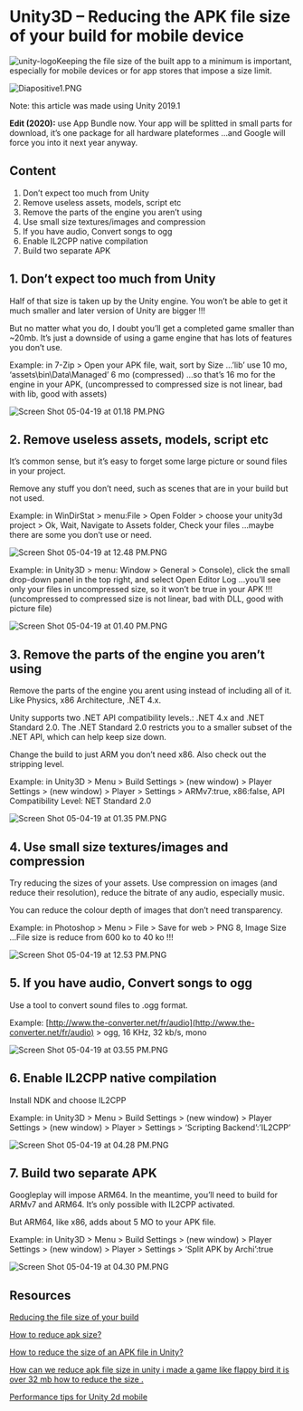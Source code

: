 Unity3D – Reducing the APK file size of your build for mobile device
======

![unity-logo](https://damienfremont.files.wordpress.com/2015/06/unity-logo.png?w=700)Keeping the file size of the built app to a minimum is important, especially for mobile devices or for app stores that impose a size limit.

![Diapositive1.PNG](https://damienfremont.files.wordpress.com/2019/05/diapositive1.png?w=700)

Note: this article was made using Unity 2019.1

**Edit (2020):** use App Bundle now. Your app will be splitted in small parts for download, it’s one package for all hardware plateformes …and Google will force you into it next year anyway.

## Content

1.  Don’t expect too much from Unity
2.  Remove useless assets, models, script etc
3.  Remove the parts of the engine you aren’t using
4.  Use small size textures/images and compression
5.  If you have audio, Convert songs to ogg
6.  Enable IL2CPP native compilation
7.  Build two separate APK

## 1\. Don’t expect too much from Unity

Half of that size is taken up by the Unity engine. You won’t be able to get it much smaller and later version of Unity are bigger !!!

But no matter what you do, I doubt you’ll get a completed game smaller than ~20mb. It’s just a downside of using a game engine that has lots of features you don’t use.

Example: in 7-Zip > Open your APK file, wait, sort by Size …’lib’ use 10 mo, ‘assets\bin\Data\Managed’ 6 mo (compressed) …so that’s 16 mo for the engine in your APK, (uncompressed to compressed size is not linear, bad with lib, good with assets)

![Screen Shot 05-04-19 at 01.18 PM.PNG](https://damienfremont.files.wordpress.com/2019/05/screen-shot-05-04-19-at-01.18-pm.png?w=700)

## 2\. Remove useless assets, models, script etc

It’s common sense, but it’s easy to forget some large picture or sound files in your project.

Remove any stuff you don’t need, such as scenes that are in your build but not used.

Example: in WinDirStat > menu:File > Open Folder > choose your unity3d project > Ok, Wait, Navigate to Assets folder, Check your files …maybe there are some you don’t use or need.

![Screen Shot 05-04-19 at 12.48 PM.PNG](https://damienfremont.files.wordpress.com/2019/05/screen-shot-05-04-19-at-12.48-pm.png?w=700)

Example: in Unity3D > menu: Window > General > Console), click the small drop-down panel in the top right, and select Open Editor Log …you’ll see only your files in uncompressed size, so it won’t be true in your APK !!! (uncompressed to compressed size is not linear, bad with DLL, good with picture file)

![Screen Shot 05-04-19 at 01.40 PM.PNG](https://damienfremont.files.wordpress.com/2019/05/screen-shot-05-04-19-at-01.40-pm.png?w=700)

## 3\. Remove the parts of the engine you aren’t using

Remove the parts of the engine you arent using instead of including all of it. Like Physics, x86 Architecture, .NET 4.x.

Unity supports two .NET API compatibility levels.: .NET 4.x and .NET Standard 2.0\. The .NET Standard 2.0 restricts you to a smaller subset of the .NET API, which can help keep size down.


Change the build to just ARM you don’t need x86\. Also check out the stripping level.

Example: in Unity3D > Menu > Build Settings > (new window) > Player Settings > (new window) > Player > Settings > ARMv7:true, x86:false, API Compatibility Level: NET Standard 2.0

![Screen Shot 05-04-19 at 01.35 PM.PNG](https://damienfremont.files.wordpress.com/2019/05/screen-shot-05-04-19-at-01.35-pm-1.png?w=700)


## 4\. Use small size textures/images and compression

Try reducing the sizes of your assets. Use compression on images (and reduce their resolution), reduce the bitrate of any audio, especially music.

You can reduce the colour depth of images that don’t need transparency.

Example: in Photoshop > Menu > File > Save for web > PNG 8, Image Size …File size is reduce from 600 ko to 40 ko !!!

![Screen Shot 05-04-19 at 12.53 PM.PNG](https://damienfremont.files.wordpress.com/2019/05/screen-shot-05-04-19-at-12.53-pm.png?w=700)

## 5\. If you have audio, Convert songs to ogg

Use a tool to convert sound files to .ogg format.

Example: [http://www.the-converter.net/fr/audio](http://www.the-converter.net/fr/audio) > ogg, 16 KHz, 32 kb/s, mono

![Screen Shot 05-04-19 at 03.55 PM.PNG](https://damienfremont.files.wordpress.com/2019/05/screen-shot-05-04-19-at-03.55-pm.png?w=700)

## 6\. Enable IL2CPP native compilation

Install NDK and choose IL2CPP

Example: in Unity3D > Menu > Build Settings > (new window) > Player Settings > (new window) > Player > Settings > ‘Scripting Backend’:’IL2CPP’

![Screen Shot 05-04-19 at 04.28 PM.PNG](https://damienfremont.files.wordpress.com/2019/05/screen-shot-05-04-19-at-04.28-pm.png?w=700)

## 7\. Build two separate APK

Googleplay will impose ARM64\. In the meantime, you’ll need to build for ARMv7 and ARM64\. It’s only possible with IL2CPP activated.

But ARM64, like x86, adds about 5 MO to your APK file.

Example: in Unity3D > Menu > Build Settings > (new window) > Player Settings > (new window) > Player > Settings > ‘Split APK by Archi’:true

![Screen Shot 05-04-19 at 04.30 PM.PNG](https://damienfremont.files.wordpress.com/2019/05/screen-shot-05-04-19-at-04.30-pm.png?w=700)

## Resources

[Reducing the file size of your build](https://docs.unity3d.com/Manual/ReducingFilesize.html)

[How to reduce apk size?](https://forum.unity.com/threads/how-to-reduce-apk-size.493746/)

[How to reduce the size of an APK file in Unity?](https://stackoverflow.com/questions/28100362/how-to-reduce-the-size-of-an-apk-file-in-unity)

[How can we reduce apk file size in unity i made a game like flappy bird it is over 32 mb how to reduce the size .](https://www.reddit.com/r/Unity2D/comments/6jf887/how_can_we_reduce_apk_file_size_in_unity_i_made_a/)

[Performance tips for Unity 2d mobile](https://divillysausages.com/2016/01/21/performance-tips-for-unity-2d-mobile/)
